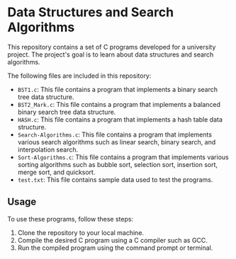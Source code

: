 # Data Structures and Search Algorithms

This repository contains a set of C programs developed for a university project. The project's goal is to learn about data structures and search algorithms.

The following files are included in this repository:

-   `BST1.c`: This file contains a program that implements a binary search tree data structure.
-   `BST2_Mark.c`: This file contains a program that implements a balanced binary search tree data structure.
-   `HASH.c`: This file contains a program that implements a hash table data structure.
-   `Search-Algorithms.c`: This file contains a program that implements various search algorithms such as linear search, binary search, and interpolation search.
-   `Sort-Algorithms.c`: This file contains a program that implements various sorting algorithms such as bubble sort, selection sort, insertion sort, merge sort, and quicksort.
-   `test.txt`: This file contains sample data used to test the programs.

## Usage

To use these programs, follow these steps:

1.  Clone the repository to your local machine.
2.  Compile the desired C program using a C compiler such as GCC.
3.  Run the compiled program using the command prompt or terminal.
